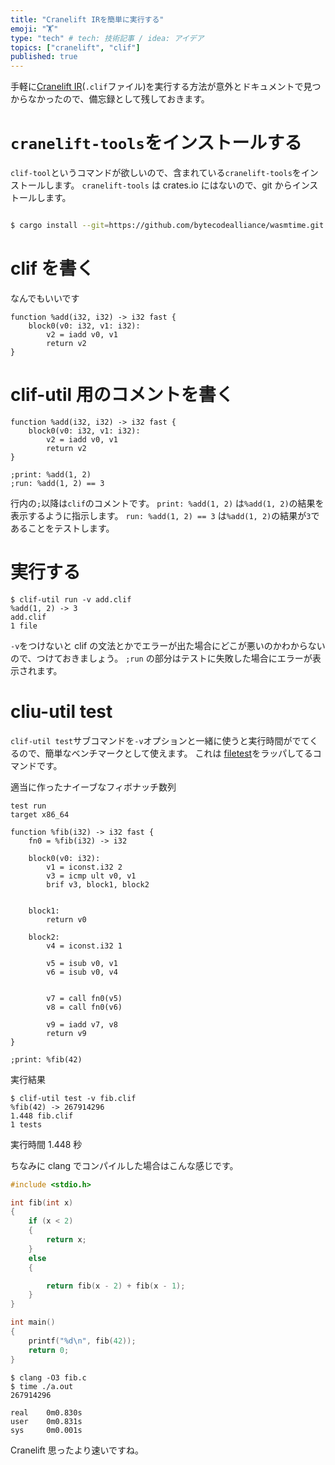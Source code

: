 ```yaml
---
title: "Cranelift IRを簡単に実行する"
emoji: "🏋"
type: "tech" # tech: 技術記事 / idea: アイデア
topics: ["cranelift", "clif"]
published: true
---
```


手軽に[Cranelift IR](https://github.com/bytecodealliance/wasmtime/blob/main/cranelift/docs/ir.md)(`.clif`ファイル)を実行する方法が意外とドキュメントで見つからなかったので、備忘録として残しておきます。

# `cranelift-tools`をインストールする

`clif-tool`というコマンドが欲しいので、含まれている`cranelift-tools`をインストールします。
`cranelift-tools` は crates.io にはないので、git からインストールします。

```bash

$ cargo install --git=https://github.com/bytecodealliance/wasmtime.git cranelift-tools

```

# clif を書く

なんでもいいです

```clif:add.clif
function %add(i32, i32) -> i32 fast {
    block0(v0: i32, v1: i32):
        v2 = iadd v0, v1
        return v2
}
```

# clif-util 用のコメントを書く

```clif:add.clif
function %add(i32, i32) -> i32 fast {
    block0(v0: i32, v1: i32):
        v2 = iadd v0, v1
        return v2
}

;print: %add(1, 2)
;run: %add(1, 2) == 3
```

行内の`;`以降は`clif`のコメントです。
`print: %add(1, 2)` は`%add(1, 2)`の結果を表示するように指示します。
`run: %add(1, 2) == 3` は`%add(1, 2)`の結果が`3`であることをテストします。

# 実行する

```
$ clif-util run -v add.clif
%add(1, 2) -> 3
add.clif
1 file
```

`-v`をつけないと clif の文法とかでエラーが出た場合にどこが悪いのかわからないので、つけておきましょう。
`;run` の部分はテストに失敗した場合にエラーが表示されます。

# cliu-util test

`clif-util test`サブコマンドを`-v`オプションと一緒に使うと実行時間がでてくるので、簡単なベンチマークとして使えます。
これは [filetest](https://github.com/bytecodealliance/wasmtime/blob/main/cranelift/filetests/README.md)をラッパしてるコマンドです。

適当に作ったナイーブなフィボナッチ数列

```clif:fib.clif
test run
target x86_64

function %fib(i32) -> i32 fast {
	fn0 = %fib(i32) -> i32

	block0(v0: i32):
		v1 = iconst.i32 2
		v3 = icmp ult v0, v1
		brif v3, block1, block2


	block1:
		return v0

	block2:
		v4 = iconst.i32 1

		v5 = isub v0, v1
		v6 = isub v0, v4


		v7 = call fn0(v5)
		v8 = call fn0(v6)

		v9 = iadd v7, v8
		return v9
}

;print: %fib(42)
```

実行結果

```
$ clif-util test -v fib.clif
%fib(42) -> 267914296
1.448 fib.clif
1 tests
```

実行時間 1.448 秒

ちなみに clang でコンパイルした場合はこんな感じです。

```c:fib.c
#include <stdio.h>

int fib(int x)
{
	if (x < 2)
	{
		return x;
	}
	else
	{

		return fib(x - 2) + fib(x - 1);
	}
}

int main()
{
	printf("%d\n", fib(42));
	return 0;
}
```

```
$ clang -O3 fib.c
$ time ./a.out
267914296

real    0m0.830s
user    0m0.831s
sys     0m0.001s
```

Cranelift 思ったより速いですね。
